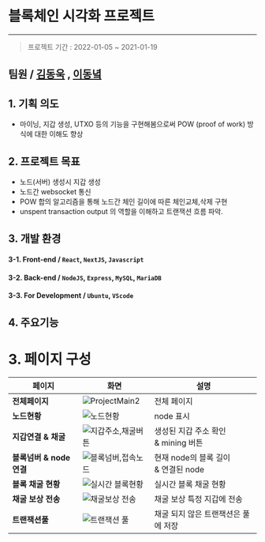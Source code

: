 # 블록체인 시각화 프로젝트
---
> 프로젝트 기간 : 2022-01-05 ~ 2021-01-19

## 팀원 / [김동욱](https://github.com/pier101) , [이동녘](https://github.com/dongnycklee)
 
## 1. 기획 의도
 - 마이닝, 지갑 생성, UTXO 등의 기능을 구현해봄으로써 POW (proof of work) 방식에 대한 이해도 향상

## 2. 프로젝트 목표
 - 노드(서버) 생성시 지갑 생성
 - 노드간 websocket 통신
 - POW 합의 알고리즘을 통해 노드간 체인 길이에 따른 체인교체,삭제 구현
 - unspent transaction output 의 역할을 이해하고 트랜잭션 흐름 파악.

## 3. 개발 환경
  #### 3-1. Front-end / `React`, `NextJS`, `Javascript`
  #### 3-2. Back-end / `NodeJS`, `Express`, `MySQL`, `MariaDB`
  #### 3-3. For Development / `Ubuntu`, `VScode`


## 4. 주요기능
# 3. 페이지 구성
| 페이지 | 화면 | 설명 |
| --- | --- | --- |
| **전체페이지** | ![ProjectMain2](https://user-images.githubusercontent.com/85658044/167235863-14d5a000-e8ad-4271-b38a-b03eda416bc7.png) | 전체 페이지 |
| **노드현황** | ![노드현황](https://user-images.githubusercontent.com/85658044/167235913-5b4f903a-c683-4115-94fd-10e3a394dbdf.png) | node 표시 |
| **지갑연결 & 채굴** | ![지갑주소,채굴버튼](https://user-images.githubusercontent.com/85658044/167235953-f4a71703-27e9-4761-8761-f46d091640cd.png) | 생성된 지갑 주소 확인 <br/> & mining 버튼 |
| **블록넘버 & node 연결** | ![블록넘버,접속노드](https://user-images.githubusercontent.com/85658044/167235936-7233a774-e4e3-4b89-9533-d54bbcfbfec1.png) | 현재 node의 블록 길이 <br/> & 연결된 node |
| **블록 채굴 현황** |![실시간 블록현황](https://user-images.githubusercontent.com/85658044/167235944-0a92a0ff-e525-4498-b97e-9b1711fa7e7c.png) |실시간 블록 채굴 현황
| **채굴 보상 전송** | ![채굴보상 전송](https://user-images.githubusercontent.com/85658044/167236175-810f9c8e-5c5f-43f2-8945-cb324d6fb11c.png) | 채굴 보상 특정 지갑에 전송 |
| **트랜잭션풀** | ![트랜잭션 풀](https://user-images.githubusercontent.com/85658044/167235959-4aaa369d-daa1-48fb-9096-362916b90af9.png) | 채굴 되지 않은 트랜잭션은 풀에 저장 |
